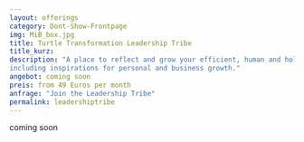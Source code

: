 ```yaml
---
layout: offerings
category: Dont-Show-Frontpage
img: MiB_box.jpg
title: Turtle Transformation Leadership Tribe
title_kurz:
description: "A place to reflect and grow your efficient, human and holistic leadership skills
including inspirations for personal and business growth."
angebot: coming soon
preis: from 49 Euros per month
anfrage: "Join the Leadership Tribe"
permalink: leadershiptribe
---
```


coming soon
